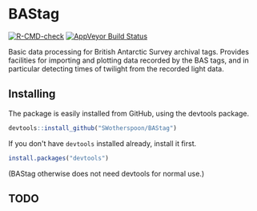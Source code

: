 # BAStag

<!-- badges: start -->
  [![R-CMD-check](https://github.com/SWotherspoon/BAStag/workflows/R-CMD-check/badge.svg)](https://github.com/SWotherspoon/BAStag/actions)
[![AppVeyor Build Status](https://ci.appveyor.com/api/projects/status/github/SWotherspoon/BAStag?branch=master&svg=true)](https://ci.appveyor.com/project/SWotherspoon/BAStag)
<!-- badges: end -->

Basic data processing for British Antarctic Survey archival tags.
Provides facilities for importing and plotting data recorded by the
BAS tags, and in particular detecting times of twilight from the
recorded light data.

## Installing

The package is easily installed from GitHub, using the devtools package. 

```R
devtools::install_github("SWotherspoon/BAStag")
```

If you don't have `devtools` installed already, install it first. 

```R
install.packages("devtools")
```

(BAStag otherwise does not need devtools for normal use.)


## TODO




